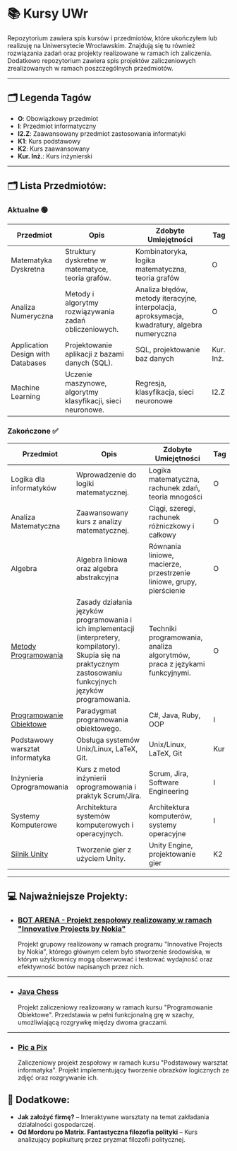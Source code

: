 # 📚 Kursy UWr

Repozytorium zawiera spis kursów i przedmiotów, które ukończyłem lub realizuję na Uniwersytecie Wrocławskim. Znajdują się tu również rozwiązania zadań oraz projekty realizowane w ramach ich zaliczenia. Dodatkowo repozytorium zawiera spis projektów zaliczeniowych zrealizowanych w ramach poszczególnych przedmiotów.

--- 
## 🗂️ **Legenda Tagów**

- **O**: Obowiązkowy przedmiot
- **I**: Przedmiot informatyczny
- **I2.Z**: Zaawansowany przedmiot zastosowania informatyki
- **K1**: Kurs podstawowy
- **K2**: Kurs zaawansowany
- **Kur. Inż.**: Kurs inżynierski

---

## 🗂️ **Lista Przedmiotów:**


### **Aktualne 🟢**

| **Przedmiot**                   | **Opis**                                                     | **Zdobyte Umiejętności**                                      | **Tag**   |
|----------------------------------|--------------------------------------------------------------|---------------------------------------------------------------|-----------|
| Matematyka Dyskretna             | Struktury dyskretne w matematyce, teoria grafów.              | Kombinatoryka, logika matematyczna, teoria grafów              | O         |
| Analiza Numeryczna               | Metody i algorytmy rozwiązywania zadań obliczeniowych.        | Analiza błędów, metody iteracyjne, interpolacja, aproksymacja, kwadratury, algebra numeryczna | O         |
| Application Design with Databases | Projektowanie aplikacji z bazami danych (SQL).                | SQL, projektowanie baz danych                                  | Kur. Inż.      |
| Machine Learning                | Uczenie maszynowe, algorytmy klasyfikacji, sieci neuronowe.   | Regresja, klasyfikacja, sieci neuronowe                        | I2.Z      |

 
### **Zakończone ✅**

| **Przedmiot**                   | **Opis**                                                     | **Zdobyte Umiejętności**                                      | **Tag**   |
|----------------------------------|--------------------------------------------------------------|---------------------------------------------------------------|-----------|
| Logika dla informatyków          | Wprowadzenie do logiki matematycznej.                         | Logika matematyczna, rachunek zdań, teoria mnogości            | O         |
| Analiza Matematyczna             | Zaawansowany kurs z analizy matematycznej.                    | Ciągi, szeregi, rachunek różniczkowy i całkowy                 | O         |
| Algebra                          | Algebra liniowa oraz algebra abstrakcyjna          | Równania liniowe, macierze, przestrzenie liniowe, grupy, pierścienie       | O         |
| [Metody Programowania](https://github.com/Flop3r/Kursy-UWr/tree/ce44b3ca7078bfce8e9573523cca69a26e92679e/Metody%20Programowania) | Zasady działania języków programowania i ich implementacji (interpretery, kompilatory). Skupia się na praktycznym zastosowaniu funkcyjnych języków programowania.             | Techniki programowania, analiza algorytmów, praca z językami funkcyjnymi.                             | O       |
| [Programowanie Obiektowe](https://github.com/Flop3r/Kursy-UWr/tree/ce44b3ca7078bfce8e9573523cca69a26e92679e/Programowanie%20Obiektowe) | Paradygmat programowania obiektowego.                         | C#, Java, Ruby, OOP                                            | I        |
| Podstawowy warsztat informatyka  | Obsługa systemów Unix/Linux, LaTeX, Git.                      | Unix/Linux, LaTeX, Git                                         | Kur        |
| Inżynieria Oprogramowania        | Kurs z metod inżynierii oprogramowania i praktyk Scrum/Jira.  | Scrum, Jira, Software Engineering                              | I        |
| Systemy Komputerowe              | Architektura systemów komputerowych i operacyjnych.           | Architektura komputerów, systemy operacyjne                    | I       |
| [Silnik Unity](https://github.com/Flop3r/Kursy-UWr/tree/6937aa259fe50204e32383c34fbcea0247137f80/Unity) | Tworzenie gier z użyciem Unity.                               | Unity Engine, projektowanie gier                               | K2       |

---


## 💻 **Najważniejsze Projekty**:

* ### [BOT ARENA - Projekt zespołowy realizowany w ramach "Innovative Projects by Nokia" ](https://github.com/Flop3r/bot-arena) 
    Projekt grupowy realizowany w ramach programu "Innovative Projects by Nokia", którego głównym celem było stworzenie środowiska, w którym użytkownicy mogą obserwować i testować wydajność oraz efektywność botów napisanych przez nich.
    

---

* ### [Java Chess](https://github.com/Flop3r/ChessGame-java)
    Projekt zaliczeniowy realizowany w ramach kursu "Programowanie Obiektowe". Przedstawia w pełni funkcjonalną grę w szachy, umożliwiającą rozgrywkę między dwoma graczami.
    

---

* ### [Pic a Pix](https://github.com/Flop3r/pic-a-pix)
    Zaliczeniowy projekt zespołowy w ramach kursu "Podstawowy warsztat informatyka". Projekt implementujący tworzenie obrazków logicznych ze zdjęć oraz rozgrywanie ich. 

## 📅 **Dodatkowe**:
- **Jak założyć firmę?** – Interaktywne warsztaty na temat zakładania działalności gospodarczej.
- **Od Mordoru po Matrix. Fantastyczna filozofia polityki** – Kurs analizujący popkulturę przez pryzmat filozofii politycznej.

